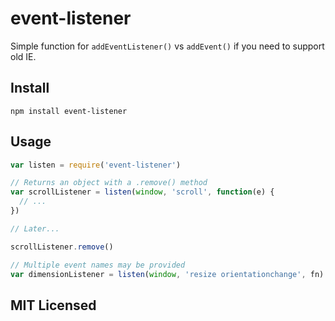 # event-listener

Simple function for `addEventListener()` vs `addEvent()` if you need to support
old IE.

## Install

```
npm install event-listener
```

## Usage

```javascript
var listen = require('event-listener')

// Returns an object with a .remove() method
var scrollListener = listen(window, 'scroll', function(e) {
  // ...
})

// Later...

scrollListener.remove()

// Multiple event names may be provided
var dimensionListener = listen(window, 'resize orientationchange', fn)
```

## MIT Licensed
